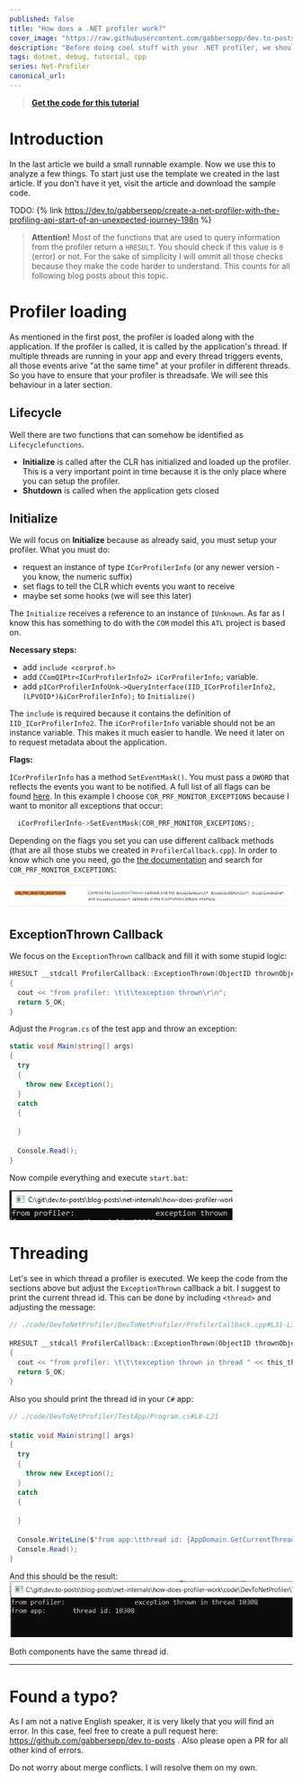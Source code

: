 ```yaml
---
published: false
title: "How does a .NET profiler work?"
cover_image: "https://raw.githubusercontent.com/gabbersepp/dev.to-posts/master/blog-posts/net-internals/how-does-profiler-work/assets/header.jpg"
description: "Before doing cool stuff with your .NET profiler, we should understand a few principles"
tags: dotnet, debug, tutorial, cpp
series: Net-Profiler
canonical_url:
---
```


>**[Get the code for this tutorial](https://github.com/gabbersepp/dev.to-posts/tree/master/blog-posts/net-internals/how-does-profiler-work/code/DevToNetProfiler)**

# Introduction
In the last article we build a small runnable example. Now we use this to analyze a few things. To start just use the template we created in the last article. If you don't have it yet, visit the article and download the sample code.

TODO:
{% link https://dev.to/gabbersepp/create-a-net-profiler-with-the-profiling-api-start-of-an-unexpected-journey-198n %}

>**Attention!** Most of the functions that are used to query information from the profiler return a `HRESULT`. You should check if this value is `0` (error) or not. For the sake of simplicity I will ommit all those checks because they make the code harder to understand. This counts for all following blog posts about this topic.

# Profiler loading
As mentioned in the first post, the profiler is loaded along with the application. If the profiler is called, it is called by the application's thread. If multiple threads are running in your app and every thread triggers events, all those events arive "at the same time" at your profiler in different threads. So you have to ensure that your profiler is threadsafe.
We will see this behaviour in a later section.

## Lifecycle
Well there are two functions that can somehow be identified as `Lifecyclefunctions`. 
+ **Initialize** is called after the CLR has initialized and loaded up the profiler. This is a very important point in time because it is the only place where you can setup the profiler.
+ **Shutdown** is called when the application gets closed

## Initialize
We will focus on **Initialize** because as already said, you must setup your profiler. 
What you must do:
+ request an instance of type `ICorProfilerInfo` (or any newer version - you know, the numeric suffix)
+ set flags to tell the CLR which events you want to receive
+ maybe set some hooks (we will see this later)

The `Initialize` receives a reference to an instance of `IUnknown`. As far as I know this has something to do with the `COM` model this `ATL` project is based on. 

**Necessary steps:**

+ add `include <corprof.h>` 
+ add `CComQIPtr<ICorProfilerInfo2> iCorProfilerInfo;` variable. 
+ add `pICorProfilerInfoUnk->QueryInterface(IID_ICorProfilerInfo2, (LPVOID*)&iCorProfilerInfo);` to `Initialize()`

The `include` is required because it contains the definition of `IID_ICorProfilerInfo2`. The `iCorProfilerInfo` variable should not be an instance variable. This makes it much easier to handle. We need it later on to request metadata about the application.

**Flags:**

`ICorProfilerInfo` has a method `SetEventMask()`. You must pass a `DWORD` that reflects the events you want to be notified. A full list of all flags can be found [here](https://docs.microsoft.com/de-de/dotnet/framework/unmanaged-api/profiling/cor-prf-monitor-enumeration). In this example I choose `COR_PRF_MONITOR_EXCEPTIONS` because I want to monitor all exceptions that occur:

```cpp
  iCorProfilerInfo->SetEventMask(COR_PRF_MONITOR_EXCEPTIONS);
```

Depending on the flags you set you can use different callback methods (that are all those stubs we created in `ProfilerCallback.cpp`). In order to know which one you need, go the [the documentation](https://docs.microsoft.com/de-de/dotnet/framework/unmanaged-api/profiling/cor-prf-monitor-enumeration) and search for `COR_PRF_MONITOR_EXCEPTIONS`:

![](./assets/COR_PRF_MONITOR_EXCEPTIONS.jpg)

## ExceptionThrown Callback

We focus on the `ExceptionThrown` callback and fill it with some stupid logic:

```cpp
HRESULT __stdcall ProfilerCallback::ExceptionThrown(ObjectID thrownObjectID)
{
  cout << "from profiler: \t\t\texception thrown\r\n";
  return S_OK;
}
```

Adjust the `Program.cs` of the test app and throw an exception:

```cs
static void Main(string[] args)
{
  try
  {
    throw new Exception();
  }
  catch
  {

  }

  Console.Read();
}
```

Now compile everything and execute `start.bat`:

![](./assets/first-exception.jpg)

# Threading
Let's see in which thread a profiler is executed. We keep the code from the sections above but adjust the `ExceptionThrown` callback a bit. I suggest to print the current thread id. This can be done by including `<thread>` and adjusting the message:

```cpp
// ./code/DevToNetProfiler/DevToNetProfiler/ProfilerCallback.cpp#L31-L35

HRESULT __stdcall ProfilerCallback::ExceptionThrown(ObjectID thrownObjectID)
{
  cout << "from profiler: \t\t\texception thrown in thread " << this_thread::get_id() << "\r\n";
  return S_OK;
}
```

Also you should print the thread id in your `C#` app:

```cs
// ./code/DevToNetProfiler/TestApp/Program.cs#L8-L21

static void Main(string[] args)
{
  try
  {
    throw new Exception();
  }
  catch
  {

  }

  Console.WriteLine($"from app:\tthread id: {AppDomain.GetCurrentThreadId()}");
  Console.Read();
}
```

And this should be the result:
![](./assets/thread-id.jpg)

Both components have the same thread id.

----

# Found a typo?
As I am not a native English speaker, it is very likely that you will find an error. In this case, feel free to create a pull request here: https://github.com/gabbersepp/dev.to-posts . Also please open a PR for all other kind of errors.

Do not worry about merge conflicts. I will resolve them on my own. 
